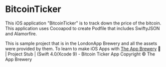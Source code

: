 # BitcoinTicker

This iOS application "BitcoinTicker" is to track down the price of the bitcoin.
This application uses Cocoapod to create Podfile that includes SwiftyJSON and Alamorfire.


This is sample project that is in the LondonApp Brewery and all the assets were provided by them.
To learn to make iOS Apps with [The App Brewery](https://www.appbrewery.co) 📱 | Project Stub | (Swift 4.0/Xcode 9) - Bitcoin Ticker App
Copyright © The App Brewery
